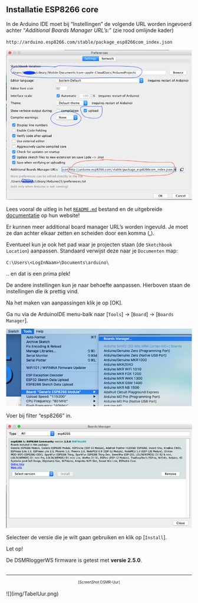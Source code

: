 ## Installatie ESP8266 core
In de Arduino IDE moet bij “Instellingen” de volgende URL worden ingevoerd 
achter “*Additional Boards Manager URL’s:*” (zie rood omlijnde kader)

`http://arduino.esp8266.com/stable/package_esp8266com_index.json`

![](img/Preferences.png)

Lees vooral de uitleg in het 
[`README.md`](https://github.com/esp8266/Arduino/blob/master/README.md)
bestand en de uitgebreide 
[documentatie](https://arduino-esp8266.readthedocs.io/en/2.5.0/)
op hun website!

Er kunnen meer additional board manager URL’s worden ingevuld. Je moet ze dan 
achter elkaar zetten en scheiden door een komma (**,**).

Eventueel kun je ook het pad waar je projecten staan (de `Sketchbook Location`) 
aanpassen. Standaard verwijst deze naar je `Documenten` map:

`C:\Users\<LogInNaam>\Documents\arduino\`

.. en dat is een prima plek!

De andere instellingen kun je naar behoefte aanpassen. Hierboven staan de 
instellingen die ik prettig vind. 

Na het maken van aanpassingen klik je op [OK].

Ga nu via de ArduinoIDE menu-balk naar
[`Tools`] -> [`Board`] -> [`Boards Manager`]. 

![](img/IDE_BoardsManager.png)

Voer bij filter “esp8266” in. 

![](img/IDE_UpdateInstallESP8266core.png)

Selecteer de versie die je wilt gaan gebruiken en klik op [`Install`].

<div class="admonition note">
<p class="admonition-title">Let op!</p>
De DSMRloggerWS firmware is getest met <b>versie 2.5.0</b>.
</div>



<br>

---
<center  style="font-size: 70%">[ScreenShot DSMR-Uur]</center><br>
![](img/TabelUur.png)
